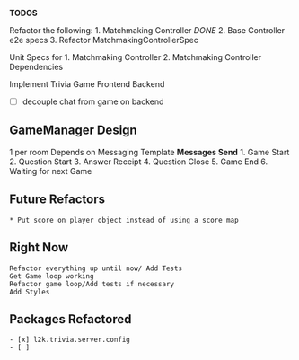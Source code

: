 **TODOS**

Refactor the following:
	1. Matchmaking Controller *DONE*
	2. Base Controller e2e specs
	3. Refactor MatchmakingControllerSpec
	
Unit Specs for 
	1. Matchmaking Controller
	2. Matchmaking Controller Dependencies
	

Implement Trivia Game
	Frontend
	Backend

- [ ] decouple chat from game on backend

	
## GameManager Design

1 per room
Depends on Messaging Template
	**Messages Send**
		1. Game	Start
		2. Question Start
		3. Answer Receipt
		4. Question Close
		5. Game End
		6. Waiting for next Game
		
		
## Future Refactors
	
	* Put score on player object instead of using a score map
	
## Right Now
	
	Refactor everything up until now/ Add Tests
	Get Game loop working
	Refactor game loop/Add tests if necessary
	Add Styles
	
## Packages Refactored

	- [x] l2k.trivia.server.config
	- [ ] 
	